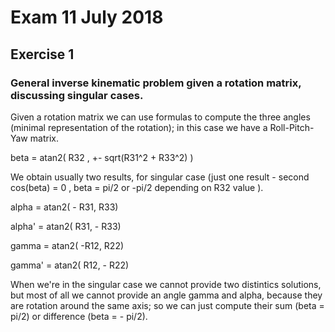 # Exam 11 July 2018
## Exercise 1

### General inverse kinematic problem given a rotation matrix, discussing singular cases. 

Given a rotation matrix we can use formulas to compute the three angles (minimal representation of the rotation); in this case we have a Roll-Pitch-Yaw matrix.

beta = atan2( R32 , +- sqrt(R31^2 + R33^2) )  

We obtain usually two results, for singular case (just one result - second cos(beta) = 0 , beta = pi/2 or -pi/2 depending on R32 value ).

alpha = atan2( - R31, R33) 

alpha' = atan2( R31, - R33)

gamma = atan2( -R12, R22)

gamma' = atan2( R12, - R22) 

When we're in the singular case we cannot provide two distintics solutions, but most of all we cannot provide an angle gamma and alpha, because they are rotation around the same axis; so we can just compute their sum (beta = pi/2) or difference (beta = - pi/2).



